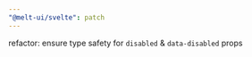 ```yaml
---
"@melt-ui/svelte": patch
---
```


refactor: ensure type safety for `disabled` & `data-disabled` props
